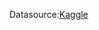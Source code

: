 Datasource:[Kaggle](https://www.kaggle.com/datasets/amirmahdiabbootalebi/salary-by-job-title-and-country)
